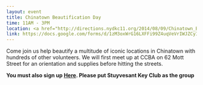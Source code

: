 ```yaml
---
layout: event
title: Chinatown Beautification Day
time: 11AM - 3PM
location: <a href="http://directions.nydkc11.org/2014/08/09/Chinatown_Beautification_Day/">CCBA 62 Mott Street</a>
link: https://docs.google.com/forms/d/1zM3oxWrG16LXFFi99Z4uqVeVrIWJZCyItYvrgenI6s0/viewform
---
```

Come join us help beautify a multitude of iconic locations in Chinatown with hundreds of other volunteers.  We will first meet up at CCBA on 62 Mott Street for an orientation and supplies before hitting the streets.

**You must also sign up [Here](http://cbd14.com/register).  Please put Stuyvesant Key Club as the group**
